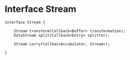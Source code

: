 
# Interface Stream

    interface Stream {

        Stream transform(Callback<Buffer> transformation);
        DataStream split(Callback<Entry> splitter);

        Stream carry(Callbac<Accumulator, Stream>);

    }
